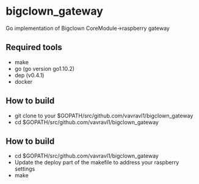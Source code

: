 # bigclown_gateway
Go implementation of Bigclown CoreModule->raspberry gateway

## Required tools
* make
* go (go version go1.10.2)
* dep (v0.4.1)
* docker

## How to build
* git clone to your $GOPATH/src/github.com/vavravl1/bigclown_gateway
* cd $GOPATH/src/github.com/vavravl1/bigclown_gateway

## How to build
* cd $GOPATH/src/github.com/vavravl1/bigclown_gateway
* Update the deploy part of the makefile to address your raspberry settings
* make
